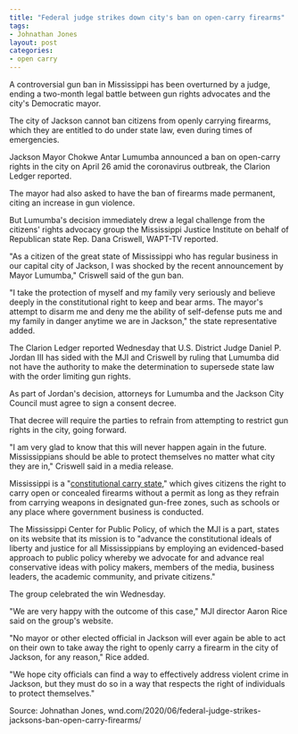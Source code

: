 ```yaml
---
title: "Federal judge strikes down city's ban on open-carry firearms"
tags:
- Johnathan Jones
layout: post
categories:
- open carry
---
```


A controversial gun ban in Mississippi has been overturned by a judge, ending a two-month legal battle between gun rights advocates and the city's Democratic mayor.

The city of Jackson cannot ban citizens from openly carrying firearms, which they are entitled to do under state law, even during times of emergencies.

Jackson Mayor Chokwe Antar Lumumba announced a ban on open-carry rights in the city on April 26 amid the coronavirus outbreak, the Clarion Ledger reported.

The mayor had also asked to have the ban of firearms made permanent, citing an increase in gun violence.

But Lumumba's decision immediately drew a legal challenge from the citizens' rights advocacy group the Mississippi Justice Institute on behalf of Republican state Rep. Dana Criswell, WAPT-TV reported.

"As a citizen of the great state of Mississippi who has regular business in our capital city of Jackson, I was shocked by the recent announcement by Mayor Lumumba," Criswell said of the gun ban.

"I take the protection of myself and my family very seriously and believe deeply in the constitutional right to keep and bear arms. The mayor's attempt to disarm me and deny me the ability of self-defense puts me and my family in danger anytime we are in Jackson," the state representative added.

The Clarion Ledger reported Wednesday that U.S. District Judge Daniel P. Jordan III has sided with the MJI and Criswell by ruling that Lumumba did not have the authority to make the determination to supersede state law with the order limiting gun rights.

As part of Jordan's decision, attorneys for Lumumba and the Jackson City Council must agree to sign a consent decree.

That decree will require the parties to refrain from attempting to restrict gun rights in the city, going forward.

"I am very glad to know that this will never happen again in the future. Mississippians should be able to protect themselves no matter what city they are in," Criswell said in a media release.

Mississippi is a "[constitutional carry state](/permitless-carry-states.html)," which gives citizens the right to carry open or concealed firearms without a permit as long as they refrain from carrying weapons in designated gun-free zones, such as schools or any place where government business is conducted.

The Mississippi Center for Public Policy, of which the MJI is a part, states on its website that its mission is to "advance the constitutional ideals of liberty and justice for all Mississippians by employing an evidenced-based approach to public policy whereby we advocate for and advance real conservative ideas with policy makers, members of the media, business leaders, the academic community, and private citizens."

The group celebrated the win Wednesday.

"We are very happy with the outcome of this case," MJI director Aaron Rice said on the group's website.

"No mayor or other elected official in Jackson will ever again be able to act on their own to take away the right to openly carry a firearm in the city of Jackson, for any reason," Rice added.

"We hope city officials can find a way to effectively address violent crime in Jackson, but they must do so in a way that respects the right of individuals to protect themselves."

Source: Johnathan Jones, wnd.com/2020/06/federal-judge-strikes-jacksons-ban-open-carry-firearms/

